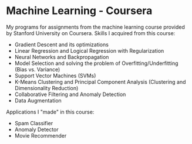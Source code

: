 # Machine Learning - Coursera
My programs for assignments from the machine learning course provided by Stanford University on Coursera.
Skills I acquired from this course:
- Gradient Descent and its optimizations
- Linear Regression and Logical Regression with Regularization
- Neural Networks and Backpropagation
- Model Selection and solving the problem of Overfitting/Underfitting (Bias vs. Variance)
- Support Vector Machines (SVMs)
- K-Means Clustering and Principal Component Analysis (Clustering and Dimensionality Reduction)
- Collaborative Filtering and Anomaly Detection
- Data Augmentation

Applications I "made" in this course:
- Spam Classifier
- Anomaly Detector
- Movie Recommender
